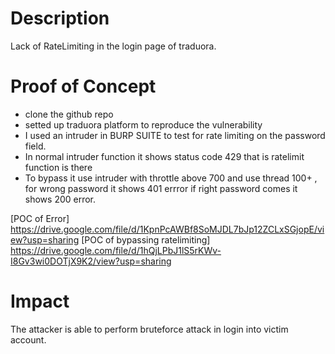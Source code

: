 # Description
Lack of RateLimiting in the login page of traduora.
# Proof of Concept 
* clone the github repo 
* setted up traduora platform to reproduce the vulnerability
* I used an intruder in BURP SUITE to test for rate limiting on the password field.
* In normal intruder function it shows status code 429 that is ratelimit function is there
* To bypass it use intruder with throttle above 700 and use thread 100+ , for wrong password it shows 401 errror if right password comes it shows 200 error.

[POC of Error] https://drive.google.com/file/d/1KpnPcAWBf8SoMJDL7bJp12ZCLxSGjopE/view?usp=sharing
[POC of bypassing ratelimiting] https://drive.google.com/file/d/1hQjLPbJ1lS5rKWv-I8Gv3wi0DOTjX9K2/view?usp=sharing

# Impact
The attacker is able to perform bruteforce attack in login into victim account.
